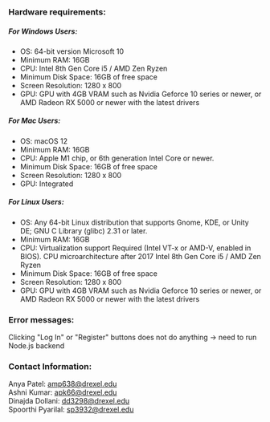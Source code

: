 ### **Hardware requirements:**  

##### For Windows Users:  
- OS: 64-bit version Microsoft 10
- Minimum RAM: 16GB
- CPU: Intel 8th Gen Core i5 / AMD Zen Ryzen
- Minimum Disk Space: 16GB of free space
- Screen Resolution: 1280 x 800
- GPU: GPU with 4GB VRAM such as Nvidia Geforce 10 series or newer, or AMD Radeon RX 5000 or newer with the latest drivers

##### For Mac Users:
- OS: macOS 12
- Minimum RAM: 16GB
- CPU: Apple M1 chip, or 6th generation Intel Core or newer.
- Minimum Disk Space: 16GB of free space
- Screen Resolution: 1280 x 800
- GPU: Integrated

##### For Linux Users:
- OS: Any 64-bit Linux distribution that supports Gnome,
KDE, or Unity DE; GNU C Library (glibc) 2.31 or later.
- Minimum RAM: 16GB
- CPU: Virtualization support Required (Intel VT-x or AMD-V, enabled in BIOS).
CPU microarchitecture after 2017 Intel 8th Gen Core i5 / AMD Zen Ryzen
- Minimum Disk Space: 16GB of free space
- Screen Resolution: 1280 x 800
- GPU: GPU with 4GB VRAM such as Nvidia Geforce 10 series or newer, or AMD Radeon RX 5000 or newer with the latest drivers

### Error messages:  
Clicking "Log In" or "Register" buttons does not do anything → need to run Node.js backend

### Contact Information:  
Anya Patel: amp638@drexel.edu  
Ashni Kumar: apk66@drexel.edu  
Dinajda Dollani: dd3298@drexel.edu  
Spoorthi Pyarilal: sp3932@drexel.edu